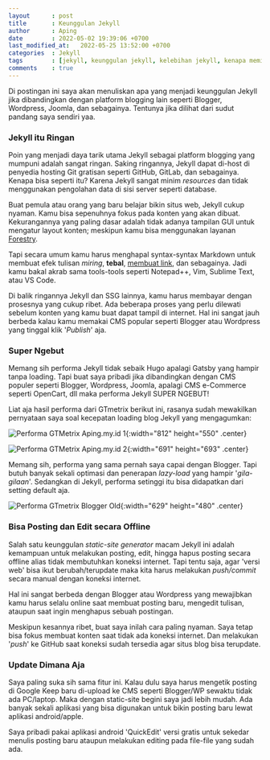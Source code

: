 ```yaml
---
layout      : post
title       : Keunggulan Jekyll
author      : Aping
date        : 2022-05-02 19:39:06 +0700
last_modified_at:   2022-05-25 13:52:00 +0700
categories  : Jekyll
tags        : [jekyll, keunggulan jekyll, kelebihan jekyll, kenapa memilih jekyll]
comments    : true
---
```

Di postingan ini saya akan menuliskan apa yang menjadi keunggulan Jekyll jika dibandingkan dengan platform blogging lain seperti Blogger, Wordpress, Joomla, dan sebagainya. Tentunya jika dilihat dari sudut pandang saya sendiri yaa.

### Jekyll itu Ringan

Poin yang menjadi daya tarik utama Jekyll sebagai platform blogging yang mumpuni adalah sangat ringan. Saking ringannya, Jekyll dapat di-host di penyedia hosting Git gratisan seperti GitHub, GitLab, dan sebagainya. Kenapa bisa seperti itu? Karena Jekyll sangat minim *resources* dan tidak menggunakan pengolahan data di sisi server seperti database.

Buat pemula atau orang yang baru belajar bikin situs web, Jekyll cukup nyaman. Kamu bisa sepenuhnya fokus pada konten yang akan dibuat. Kekurangannya yang paling dasar adalah tidak adanya tampilan GUI untuk mengatur layout konten; meskipun kamu bisa menggunakan layanan [Forestry](https://forestry.io "Forestry").

Tapi secara umum kamu harus menghapal syntax-syntax Markdown untuk membuat efek tulisan *miring*, **tebal**, [membuat link](#), dan sebagainya. Jadi kamu bakal akrab sama tools-tools seperti Notepad++, Vim, Sublime Text, atau VS Code.

Di balik ringannya Jekyll dan SSG lainnya, kamu harus membayar dengan prosesnya yang cukup ribet. Ada beberapa proses yang perlu dilewati sebelum konten yang kamu buat dapat tampil di internet. Hal ini sangat jauh berbeda kalau kamu memakai CMS popular seperti Blogger atau Wordpress yang tinggal klik '*Publish*' aja.

### Super Ngebut

Memang sih performa Jekyll tidak sebaik Hugo apalagi Gatsby yang hampir tanpa loading. Tapi buat saya pribadi jika dibandingkan dengan CMS populer seperti Blogger, Wordpress, Joomla, apalagi CMS e-Commerce seperti OpenCart, dll maka performa Jekyll SUPER NGEBUT!

Liat aja hasil performa dari GTmetrix berikut ini, rasanya sudah mewakilkan pernyataan saya soal kecepatan loading blog Jekyll yang mengagumkan:

![Performa GTMetrix Aping.my.id 1](https://blogger.googleusercontent.com/img/b/R29vZ2xl/AVvXsEgWTXeNcFNtdolsnXAr-2xGL93ozbAOiXSlnBIgiBFD3y2EffeAFdjD7pM0VCMW8UcZXW2VhNqorRX8qkVMnrvjcXcqn5u7MOhJWppugGjBHVOL_uYzQjQXzD5hCM7Z3mzrL5wXjE5XUpsjom-NkRQjNsOpHUdVjWKyCDQ9W8M3DdVQhYlEl4m-13c0GQ/s812/performa-gtmetrix-aping-my-id-1.png "Performa GTMetrix Aping.my.id 1"){:width="812" height="550" .center}

![Performa GTMetrix Aping.my.id 2](https://blogger.googleusercontent.com/img/b/R29vZ2xl/AVvXsEhvabC9qoLSKBExYNcCwplXjCjbMI36vGFKNVxgw00nKrHtmM8N--CNAdkxsx4Y7t1tmVVyED5sGW2kexHqAp0ZGl_nVZ9IeAeyv3hnMSsPnJP1DasiuIrQ72JEH4TL0ga2OCOLpMeIP54WSDpBsOPoTdsQXWnZvTo_qHdVM5sUsDSbV6iZzx5VzlgNgg/s693/performa-gtmetrix-aping-my-id-2.png "Performa GTMetrix Aping.my.id 2"){:width="691" height="693" .center}

Memang sih, performa yang sama pernah saya capai dengan Blogger. Tapi butuh banyak sekali optimasi dan penerapan *lazy-load* yang hampir '*gila-gilaan*'. Sedangkan di Jekyll, performa setinggi itu bisa didapatkan dari setting default aja.

![Performa GTmetrix Blogger Old](https://1.bp.blogspot.com/-mjb2jsydNZA/XUza2XMTqoI/AAAAAAAABkE/GzvESCwpt10nZTthhbjVCdsihkNJxwT_QCLcBGAs/s1600/pickmypics.jpg "Performa GTmetrix Blogger Old"){:width="629" height="480" .center}

### Bisa Posting dan Edit secara Offline

Salah satu keunggulan *static-site generator* macam Jekyll ini adalah kemampuan untuk melakukan posting, edit, hingga hapus posting secara offline alias tidak membutuhkan koneksi internet. Tapi tentu saja, agar 'versi web' bisa ikut berubah/terupdate maka kita harus melakukan *push/commit* secara manual dengan koneksi internet.

Hal ini sangat berbeda dengan Blogger atau Wordpress yang mewajibkan kamu harus selalu online saat membuat posting baru, mengedit tulisan, ataupun saat ingin menghapus sebuah postingan.

Meskipun kesannya ribet, buat saya inilah cara paling nyaman. Saya tetap bisa fokus membuat konten saat tidak ada koneksi internet. Dan melakukan '*push*' ke GitHub saat koneksi sudah tersedia agar situs blog bisa terupdate.

### Update Dimana Aja

Saya paling suka sih sama fitur ini. Kalau dulu saya harus mengetik posting di Google Keep baru di-upload ke CMS seperti Blogger/WP sewaktu tidak ada PC/laptop. Maka dengan static-site begini saya jadi lebih mudah. Ada banyak sekali aplikasi yang bisa digunakan untuk bikin posting baru lewat aplikasi android/apple.

Saya pribadi pakai aplikasi android 'QuickEdit' versi gratis untuk sekedar menulis posting baru ataupun melakukan editing pada file-file yang sudah ada.

